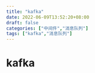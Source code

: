```yaml
---
title: "kafka"
date: 2022-06-09T13:52:20+08:00
draft: false
categories: ["中间件","消息队列"]
tags: ["kafka","消息队列"]
---
```

# kafka

